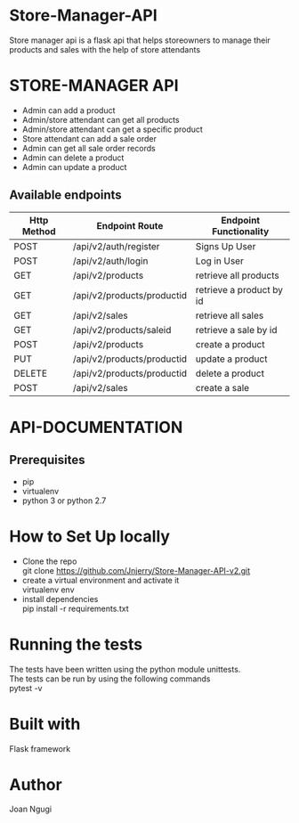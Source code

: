 # Store-Manager-API

Store manager api is a flask api that helps storeowners to manage their products and sales with the help of store attendants

# STORE-MANAGER API
- Admin can add a product
- Admin/store attendant can get all products
- Admin/store attendant can get a specific product
- Store attendant can add a sale order
- Admin can get all sale order records
- Admin can delete a product
- Admin can update a product
## Available endpoints
| Http Method | Endpoint Route | Endpoint Functionality |
| --- | --- | --- |
| POST| /api/v2/auth/register | Signs Up User
| POST | /api/v2/auth/login | Log in User
| GET | /api/v2/products | retrieve all products
| GET |/api/v2/products/productid| retrieve a product by id
| GET| /api/v2/sales | retrieve all sales
| GET |/api/v2/products/saleid | retrieve a sale by id
| POST | /api/v2/products | create a product
| PUT | /api/v2/products/productid | update a product
| DELETE | /api/v2/products/productid | delete a product
| POST |  /api/v2/sales | create a sale


# API-DOCUMENTATION


## Prerequisites
- pip
- virtualenv
- python 3 or python 2.7

# How to Set Up locally
- Clone the repo<br>
git clone https://github.com/Jnjerry/Store-Manager-API-v2.git<br>
- create a virtual environment and activate it <br>
virtualenv env<br>
- install dependencies <br>
pip install -r requirements.txt<br>

# Running the tests
The tests have been written using the python module unittests.<br>
The tests can be run by using the following commands<br>
pytest -v

# Built with
Flask framework

# Author
Joan Ngugi
